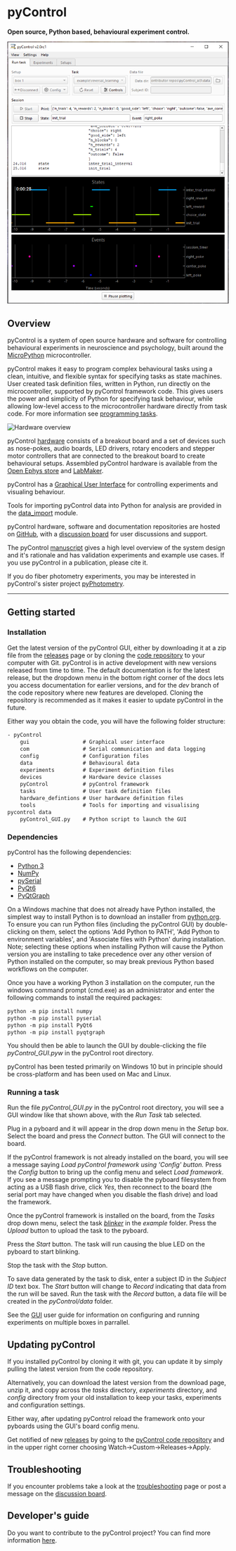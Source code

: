 # pyControl

**Open source, Python based, behavioural experiment control.**

![run_task_GUI.jpg](media/GUI/run_task_tab.png)

## Overview

pyControl is a system of open source hardware and software for controlling behavioural experiments in neuroscience and psychology, built around the [MicroPython](https://micropython.org/) microcontroller.

pyControl makes it easy to program complex behavioural tasks using a clean, intuitive, and flexible syntax for specifying tasks as state machines. User created task definition files, written in Python, run directly on the microcontroller, supported by pyControl framework code.  This gives users the power and simplicity of Python for specifying task behaviour, while allowing low-level access to the microcontroller hardware directly from task code.  For more information see [programming tasks](user-guide/programming-tasks.md).

![Hardware overview](media/hardware/hardware-overview.png)

pyControl [hardware](user-guide/hardware.md) consists of a breakout board and a set of devices such as nose-pokes, audio boards, LED drivers, rotary encoders and stepper motor controllers that are connected to the breakout board to create behavioural setups.  Assembled pyControl hardware is available from the [Open Ephys store](http://www.open-ephys.org/pycontrol) and [LabMaker](https://www.labmaker.org/collections/neuroscience/products/pycontrol-mouse-behaviour-box_set_no1).

pyControl has a [Graphical User Interface](user-guide/graphical-user-interface.md) for controlling experiments and visualing behaviour.

Tools for importing pyControl data into Python for analysis are provided in the [data_import](user-guide/pycontrol-data.md) module.

pyControl hardware, software and documentation repositories are hosted on [GitHub](https://github.com/pyControl), with a [discussion board](https://github.com/orgs/pyControl/discussions) for user discussions and support.

The pyControl [manuscript](https://elifesciences.org/articles/67846) gives a high level overview of the system design and it's rationale and has validation experiments and example use cases.  If you use pyControl in a publication, please cite it.

If you do fiber photometry experiments, you may be interested in pyControl's sister project [pyPhotometry](https://pyphotometry.readthedocs.io).

---

## Getting started

### Installation

Get the latest version of the pyControl GUI, either by downloading it at a zip file from the [releases](https://github.com/pyControl/code/releases) page or by cloning the [code repository](https://github.com/pyControl/code) to your computer with Git.  pyControl is in active development with new versions released from time to time.   The default documentation is for the latest release, but the dropdown menu in the bottom right corner of the docs lets you access documentation for earlier versions, and for the *dev* branch of the code repository where new features are developed.  Cloning the repository is recommended as it makes it easier to update pyControl in the future.

Either way you obtain the code, you will have the following folder structure:

```
- pyControl
    gui                 # Graphical user interface
    com                 # Serial communication and data logging
    config              # Configuration files
    data                # Behavioural data
    experiments         # Experiment definition files
    devices             # Hardware device classes
    pyControl           # pyControl framework
    tasks               # User task definition files
    hardware_defintions # User hardware definition files
    tools               # Tools for importing and visualising pycontrol data
    pyControl_GUI.py    # Python script to launch the GUI
```

### Dependencies

pyControl has the following dependencies:

- [Python 3](https://www.python.org/)
- [NumPy](https://numpy.org/)
- [pySerial](https://pyserial.readthedocs.io/en/latest/index.html)
- [PyQt6](https://riverbankcomputing.com/)
- [PyQtGraph](https://www.pyqtgraph.org/)

 On a Windows machine that does not already have Python installed, the simplest way to install Python is to download an installer from [python.org](https://www.python.org/downloads/). To ensure you can run Python files (including the pyControl GUI) by double-clicking on them, select the options 'Add Python to PATH', 'Add Python to environment variables', and 'Associate files with Python' during installation.  Note; selecting these options when installing Python will cause the Python version you are installing to take precedence over any other version of Python installed on the computer, so may break previous Python based workflows on the computer.

Once you have a working Python 3 installation on the computer, run the windows command prompt (cmd.exe) as an administrator and enter the following commands to install the required packages:

```
python -m pip install numpy
python -m pip install pyserial
python -m pip install PyQt6
python -m pip install pyqtgraph
```

You should then be able to launch the GUI by double-clicking the file *pyControl_GUI.pyw* in the pyControl root directory.  

pyControl has been tested primarily on Windows 10 but in principle should be cross-platform and has been used on Mac and Linux. 

### Running a task

Run the file *pyControl_GUI.py* in the pyControl root directory, you will see a GUI window like that shown above, with the *Run Task* tab selected.

Plug in a pyboard and it will appear in the drop down menu in the *Setup* box.  Select the board and press the *Connect* button.  The GUI will connect to the board.  

If the pyControl framework is not already installed on the board, you will see a message saying *Load pyControl framework using 'Config' button.* Press the *Config* button to bring up the config menu and select *Load framework*.  If you see a message prompting you to disable the pyboard filesystem from acting as a USB flash drive, click *Yes*, then reconnect to the board (the serial port may have changed when you disable the flash drive) and load the framework.

Once the pyControl framework is installed on the board, from the *Tasks* drop down menu, select the task [*blinker*](https://github.com/pyControl/code/blob/master/tasks/example/blinker.py) in the *example* folder.  Press the *Upload* button to upload the task to the pyboard.

Press the *Start* button.  The task will run causing the blue LED on the pyboard to start blinking.

Stop the task with the *Stop* button.

To save data generated by the task to disk, enter a subject ID in the *Subject ID* text box.  The *Start* button will change to *Record* indicating that data from the run will be saved.  Run the task with the *Record* button, a data file will be created in the *pyControl/data* folder.

See the [GUI](user-guide/graphical-user-interface.md) user guide for information on configuring and running experiments on multiple boxes in parrallel.

## Updating pyControl

If you installed pyControl by cloning it with git, you can update it by simply pulling the latest version from the code repository.

Alternatively, you can download the latest version from the download page, unzip it, and copy across the *tasks* directory, *experiments* directory, and *config* directory from your old installation to keep your tasks, experiments and configuration settings.

Either way, after updating pyControl reload the framework onto your pyboards using the GUI's board config menu.

Get notified of new [releases](about/release-notes.md) by going to the [pyControl code repository](https://github.com/pyControl/code) and in the upper right corner choosing Watch->Custom->Releases->Apply.

## Troubleshooting

If you encounter problems take a look at the [troubleshooting](user-guide/troubleshooting.md) page or post a message on the [discussion board](https://github.com/orgs/pyControl/discussions).

## Developer's guide

Do you want to contribute to the pyControl project? You can find more information [here](contributing.md).